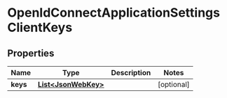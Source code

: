 

# OpenIdConnectApplicationSettingsClientKeys


## Properties

| Name | Type | Description | Notes |
|------------ | ------------- | ------------- | -------------|
|**keys** | [**List&lt;JsonWebKey&gt;**](JsonWebKey.md) |  |  [optional] |



